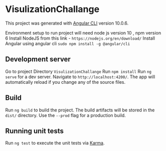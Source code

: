 # VisulizationChallange

This project was generated with [Angular CLI](https://github.com/angular/angular-cli) version 10.0.6.

Environment setup to run project will need  node js  version 10 , npm version 6
Install NodeJS from this link - `https://nodejs.org/en/download/`
Install Angular using angular cli `sudo npm install -g @angular/cli`


## Development server
Go to project Directory `VisulizationChallange`
Run `npm install`
Run `ng serve` for a dev server. Navigate to `http://localhost:4200/`. The app will automatically reload if you change any of the source files.

## Build

Run `ng build` to build the project. The build artifacts will be stored in the `dist/` directory. Use the `--prod` flag for a production build.

## Running unit tests

Run `ng test` to execute the unit tests via [Karma](https://karma-runner.github.io).


